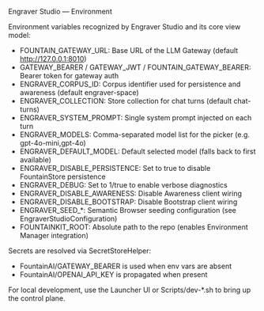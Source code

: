 Engraver Studio — Environment

Environment variables recognized by Engraver Studio and its core view model:

- FOUNTAIN_GATEWAY_URL: Base URL of the LLM Gateway (default http://127.0.0.1:8010)
- GATEWAY_BEARER / GATEWAY_JWT / FOUNTAIN_GATEWAY_BEARER: Bearer token for gateway auth
- ENGRAVER_CORPUS_ID: Corpus identifier used for persistence and awareness (default engraver-space)
- ENGRAVER_COLLECTION: Store collection for chat turns (default chat-turns)
- ENGRAVER_SYSTEM_PROMPT: Single system prompt injected on each turn
- ENGRAVER_MODELS: Comma-separated model list for the picker (e.g. gpt-4o-mini,gpt-4o)
- ENGRAVER_DEFAULT_MODEL: Default selected model (falls back to first available)
- ENGRAVER_DISABLE_PERSISTENCE: Set to true to disable FountainStore persistence
- ENGRAVER_DEBUG: Set to 1/true to enable verbose diagnostics
- ENGRAVER_DISABLE_AWARENESS: Disable Awareness client wiring
- ENGRAVER_DISABLE_BOOTSTRAP: Disable Bootstrap client wiring
- ENGRAVER_SEED_*: Semantic Browser seeding configuration (see EngraverStudioConfiguration)
- FOUNTAINKIT_ROOT: Absolute path to the repo (enables Environment Manager integration)

Secrets are resolved via SecretStoreHelper:

- FountainAI/GATEWAY_BEARER is used when env vars are absent
- FountainAI/OPENAI_API_KEY is propagated when present

For local development, use the Launcher UI or Scripts/dev-*.sh to bring up the control plane.

